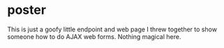 poster
======
This is just a goofy little endpoint and web page I threw together to show someone how to do AJAX web forms.  Nothing magical here.
